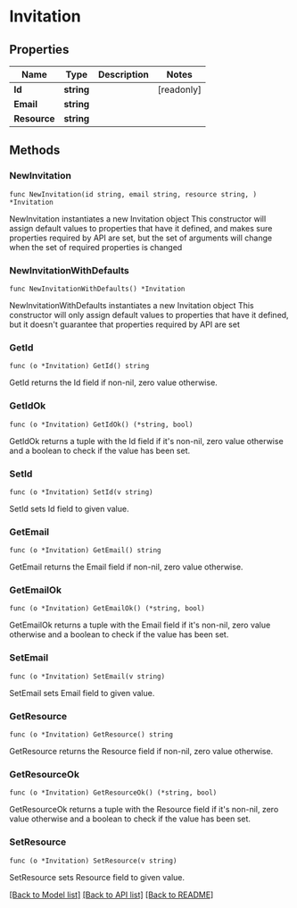 # Invitation

## Properties

Name | Type | Description | Notes
------------ | ------------- | ------------- | -------------
**Id** | **string** |  | [readonly] 
**Email** | **string** |  | 
**Resource** | **string** |  | 

## Methods

### NewInvitation

`func NewInvitation(id string, email string, resource string, ) *Invitation`

NewInvitation instantiates a new Invitation object
This constructor will assign default values to properties that have it defined,
and makes sure properties required by API are set, but the set of arguments
will change when the set of required properties is changed

### NewInvitationWithDefaults

`func NewInvitationWithDefaults() *Invitation`

NewInvitationWithDefaults instantiates a new Invitation object
This constructor will only assign default values to properties that have it defined,
but it doesn't guarantee that properties required by API are set

### GetId

`func (o *Invitation) GetId() string`

GetId returns the Id field if non-nil, zero value otherwise.

### GetIdOk

`func (o *Invitation) GetIdOk() (*string, bool)`

GetIdOk returns a tuple with the Id field if it's non-nil, zero value otherwise
and a boolean to check if the value has been set.

### SetId

`func (o *Invitation) SetId(v string)`

SetId sets Id field to given value.


### GetEmail

`func (o *Invitation) GetEmail() string`

GetEmail returns the Email field if non-nil, zero value otherwise.

### GetEmailOk

`func (o *Invitation) GetEmailOk() (*string, bool)`

GetEmailOk returns a tuple with the Email field if it's non-nil, zero value otherwise
and a boolean to check if the value has been set.

### SetEmail

`func (o *Invitation) SetEmail(v string)`

SetEmail sets Email field to given value.


### GetResource

`func (o *Invitation) GetResource() string`

GetResource returns the Resource field if non-nil, zero value otherwise.

### GetResourceOk

`func (o *Invitation) GetResourceOk() (*string, bool)`

GetResourceOk returns a tuple with the Resource field if it's non-nil, zero value otherwise
and a boolean to check if the value has been set.

### SetResource

`func (o *Invitation) SetResource(v string)`

SetResource sets Resource field to given value.



[[Back to Model list]](../README.md#documentation-for-models) [[Back to API list]](../README.md#documentation-for-api-endpoints) [[Back to README]](../README.md)


